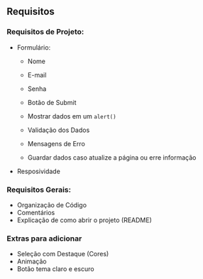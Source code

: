 ## Requisitos
### Requisitos de Projeto:
- Formulário:
    - Nome
    - E-mail
    - Senha
    - Botão de Submit
    - Mostrar dados em um `alert()`

    - Validação dos Dados
    - Mensagens de Erro
    - Guardar dados caso atualize a página ou erre informação
- Resposividade

### Requisitos Gerais: 
- Organização de Código
- Comentários
- Explicação de como abrir o projeto (README)

### Extras para adicionar
- Seleção com Destaque (Cores)
- Animação
- Botão tema claro e escuro